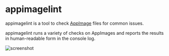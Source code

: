 # appimagelint

appimagelint is a tool to check [AppImage](https://appimage.org/) files for common issues.

appimagelint runs a variety of checks on AppImages and reports the
results in human-readable form in the console log.

![screenshot](https://user-images.githubusercontent.com/2480569/59196947-977a6880-8b7f-11e9-907e-642090b67ae8.png)
